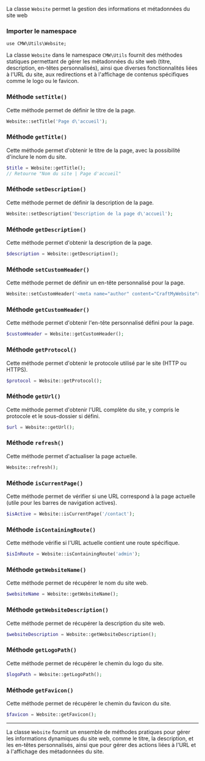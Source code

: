 La classe `Website` permet la gestion des informations et métadonnées du site web

### Importer le namespace
`use CMW\Utils\Website;`

La classe `Website` dans le namespace `CMW\Utils` fournit des méthodes statiques permettant de gérer les métadonnées du site web (titre, description, en-têtes personnalisés), ainsi que diverses fonctionnalités liées à l'URL du site, aux redirections et à l'affichage de contenus spécifiques comme le logo ou le favicon.

### Méthode `setTitle()`
Cette méthode permet de définir le titre de la page.
```php
Website::setTitle('Page d\'accueil');
```

### Méthode `getTitle()`
Cette méthode permet d'obtenir le titre de la page, avec la possibilité d'inclure le nom du site.
```php
$title = Website::getTitle();
// Retourne "Nom du site | Page d'accueil"
```

### Méthode `setDescription()`
Cette méthode permet de définir la description de la page.
```php
Website::setDescription('Description de la page d\'accueil');
```

### Méthode `getDescription()`

Cette méthode permet d'obtenir la description de la page.
```php
$description = Website::getDescription();
```

### Méthode `setCustomHeader()`
Cette méthode permet de définir un en-tête personnalisé pour la page.
```php
Website::setCustomHeader('<meta name="author" content="CraftMyWebsite">');
```

### Méthode `getCustomHeader()`
Cette méthode permet d'obtenir l'en-tête personnalisé défini pour la page.
```php
$customHeader = Website::getCustomHeader();
```

### Méthode `getProtocol()`
Cette méthode permet d'obtenir le protocole utilisé par le site (HTTP ou HTTPS).
```php
$protocol = Website::getProtocol();
```

### Méthode `getUrl()`
Cette méthode permet d'obtenir l'URL complète du site, y compris le protocole et le sous-dossier si défini.
```php
$url = Website::getUrl();
```

### Méthode `refresh()`
Cette méthode permet d'actualiser la page actuelle.
```php
Website::refresh();
```

### Méthode `isCurrentPage()`
Cette méthode permet de vérifier si une URL correspond à la page actuelle (utile pour les barres de navigation actives).
```php
$isActive = Website::isCurrentPage('/contact');
```

### Méthode `isContainingRoute()`

Cette méthode vérifie si l'URL actuelle contient une route spécifique.
```php
$isInRoute = Website::isContainingRoute('admin');
```

### Méthode `getWebsiteName()`
Cette méthode permet de récupérer le nom du site web.
```php
$websiteName = Website::getWebsiteName();
```

### Méthode `getWebsiteDescription()`
Cette méthode permet de récupérer la description du site web.
```php
$websiteDescription = Website::getWebsiteDescription();
```

### Méthode `getLogoPath()`
Cette méthode permet de récupérer le chemin du logo du site.
```php
$logoPath = Website::getLogoPath();
```

### Méthode `getFavicon()`
Cette méthode permet de récupérer le chemin du favicon du site.
```php
$favicon = Website::getFavicon();
```

---
La classe `Website` fournit un ensemble de méthodes pratiques pour gérer les informations dynamiques du site web, comme le titre, la description, et les en-têtes personnalisés, ainsi que pour gérer des actions liées à l'URL et à l'affichage des métadonnées du site.